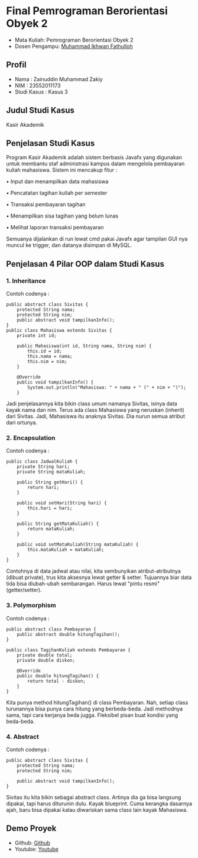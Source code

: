 # Final Pemrograman Berorientasi Obyek 2
<ul>
  <li>Mata Kuliah: Pemrograman Berorientasi Obyek 2</li>
  <li>Dosen Pengampu: <a href="https://github.com/Muhammad-Ikhwan-Fathulloh">Muhammad Ikhwan Fathulloh</a></li>
</ul>

## Profil
<ul>
  <li>Nama : Zainuddin Muhammad Zakiy</li>
  <li>NIM : 23552011173</li>
  <li>Studi Kasus : Kasus 3</li>
</ul>

## Judul Studi Kasus
<p>Kasir Akademik</p>

## Penjelasan Studi Kasus
<p>Program Kasir Akademik adalah sistem berbasis Javafx yang digunakan untuk membantu staf administrasi kampus dalam mengelola pembayaran kuliah mahasiswa. Sistem ini mencakup fitur :

•	Input dan menampilkan data mahasiswa

•	Pencatatan tagihan kuliah per semester

•	Transaksi pembayaran tagihan

•	Menampilkan sisa tagihan yang belum lunas

•	Melihat laporan transaksi pembayaran

Semuanya dijalankan di run lewat cmd pakai Javafx agar tampilan GUI nya muncul ke trigger, dan datanya disimpan di MySQL.
</p>

## Penjelasan 4 Pilar OOP dalam Studi Kasus

### 1. Inheritance
<p>Contoh codenya : </p>

```
public abstract class Sivitas {
    protected String nama;
    protected String nim;
    public abstract void tampilkanInfo();
}
public class Mahasiswa extends Sivitas {
    private int id;
    
    public Mahasiswa(int id, String nama, String nim) {
        this.id = id;
        this.nama = nama;
        this.nim = nim;
    }

    @Override
    public void tampilkanInfo() {
        System.out.println("Mahasiswa: " + nama + " (" + nim + ")");
    }
```
<p>Jadi penjelasannya kita bikin class umum namanya Sivitas, isinya data kayak nama dan nim. Terus ada class Mahasiswa yang neruskan (inherit) dari Sivitas.
Jadi, Mahasiswa itu anaknya Sivitas. Dia nurun semua atribut dari ortunya.</p>

### 2. Encapsulation
<p>Contoh codenya : </p>

```
public class JadwalKuliah {
    private String hari;
    private String mataKuliah;

    public String getHari() {
        return hari;
    }

    public void setHari(String hari) {
        this.hari = hari;
    }

    public String getMataKuliah() {
        return mataKuliah;
    }

    public void setMataKuliah(String mataKuliah) {
        this.mataKuliah = mataKuliah;
    }
}
```
<p>Contohnya di data jadwal atau nilai, kita sembunyikan atribut-atributnya (dibuat private), trus kita aksesnya lewat getter & setter.
Tujuannya biar data tida bisa diubah-ubah sembarangan. Harus lewat "pintu resmi" (getter/setter).</p>

### 3. Polymorphism
<p>Contoh codenya : </p>

```
public abstract class Pembayaran {
    public abstract double hitungTagihan();
}

public class TagihanKuliah extends Pembayaran {
    private double total;
    private double diskon;

    @Override
    public double hitungTagihan() {
        return total - diskon;
    }
}
```
<p>Kita punya method hitungTagihan() di class Pembayaran. Nah, setiap class turunannya bisa punya cara hitung yang berbeda-beda.
Jadi methodnya sama, tapi cara kerjanya beda jugga. Fleksibel pisan buat kondisi yang beda-beda.</p>

### 4. Abstract
<p>Contoh codenya : </p>

```
public abstract class Sivitas {
    protected String nama;
    protected String nim;

    public abstract void tampilkanInfo();
}
```
<p>Sivitas itu kita bikin sebagai abstract class. Artinya dia ga bisa langsung dipakai, tapi harus diturunin dulu.
Kayak blueprint. Cuma kerangka dasarnya ajah, baru bisa dipakai kalau diwariskan sama class lain kayak Mahasiswa.</p>

## Demo Proyek
<ul>
  <li>Github: <a href="https://github.com/bang-jekk/UAS_PBO2_TIF-K-23B_23552011173">Github</a></li>
  <li>Youtube: <a href="https://youtu.be/OfNJSry8BSs">Youtube</a></li>
</ul>
